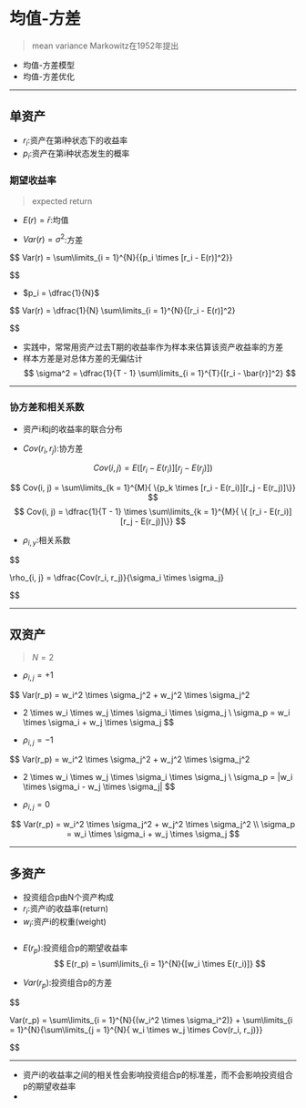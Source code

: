 # 均值-方差
> mean variance
> Markowitz在1952年提出


- 均值-方差模型
- 均值-方差优化



---
## 单资产
- $r_i$:资产在第i种状态下的收益率
- $p_i$:资产在第i种状态发生的概率

### 期望收益率
> expected return

- $E(r) = \bar{r}$:均值

- $Var(r) = \sigma^2$:方差


$$
Var(r) = \sum\limits_{i = 1}^{N}{\{p_i \times [r_i - E(r)]^2\}}

$$
- $p_i = \dfrac{1}{N}$

$$
Var(r) = \dfrac{1}{N}
\sum\limits_{i = 1}^{N}{[r_i - E(r)]^2}

$$

- 实践中，常常用资产过去T期的收益率作为样本来估算该资产收益率的方差
- 样本方差是对总体方差的无偏估计
$$
\sigma^2 = \dfrac{1}{T - 1}
\sum\limits_{i = 1}^{T}{[r_i - \bar{r}]^2}
$$

---
### 协方差和相关系数
- 资产i和j的收益率的联合分布

- $Cov(r_i, r_j)$:协方差


$$
Cov(i, j) = E([r_i - E(r_i)][r_j - E(r_j)])
$$

$$
Cov(i, j) = \sum\limits_{k = 1}^{M}{
    \{p_k \times [r_i - E(r_i)][r_j - E(r_j)]\}}
$$
$$
Cov(i, j) = \dfrac{1}{T - 1} \times \sum\limits_{k = 1}^{M}{
    \{ [r_i - E(r_i)][r_j - E(r_j)]\}}
$$
- $\rho_{i, y}$:相关系数

$$

\rho_{i, j} = \dfrac{Cov(r_i, r_j)}{\sigma_i \times \sigma_j}

$$

---
## 双资产
> $N = 2$


- $\rho_{i, j} = +1$

$$
Var(r_p) = w_i^2 \times \sigma_j^2 + w_j^2 \times \sigma_j^2
 + 2 \times w_i \times w_j \times \sigma_i \times \sigma_j
\\
\sigma_p = w_i \times \sigma_i + w_j \times \sigma_j
$$

- $\rho_{i, j} = -1$

$$
Var(r_p) = w_i^2 \times \sigma_j^2 + w_j^2 \times \sigma_j^2
 - 2 \times w_i \times w_j \times \sigma_i \times \sigma_j
\\
\sigma_p = |w_i \times \sigma_i - w_j \times \sigma_j|
$$


- $\rho_{i, j} = 0$

$$
Var(r_p) = w_i^2 \times \sigma_j^2 + w_j^2 \times \sigma_j^2
\\
\sigma_p = w_i \times \sigma_i + w_j \times \sigma_j
$$



---
## 多资产
- 投资组合p由N个资产构成
- $r_i$:资产i的收益率(return)
- $w_i$:资产i的权重(weight)

###
- $E(r_p)$:投资组合p的期望收益率
$$
E(r_p) = \sum\limits_{i = 1}^{N}{[w_i \times E(r_i)]}
$$

- $Var(r_p)$:投资组合p的方差

$$

Var(r_p) = \sum\limits_{i = 1}^{N}{(w_i^2 \times \sigma_i^2)} +
\sum\limits_{i = 1}^{N}{\sum\limits_{j = 1}^{N}{
    w_i \times w_j \times Cov(r_i, r_j)}}

$$



---
- 资产i的收益率之间的相关性会影响投资组合p的标准差，而不会影响投资组合p的期望收益率
-